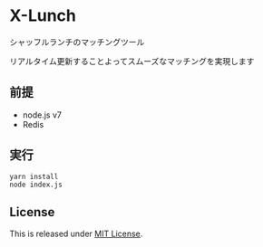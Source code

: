 # X-Lunch

シャッフルランチのマッチングツール

リアルタイム更新することよってスムーズなマッチングを実現します

## 前提

- node.js v7
- Redis

## 実行

```
yarn install
node index.js
```

## License

This is released under [MIT License](http://narazaka.net/license/MIT?2017).
